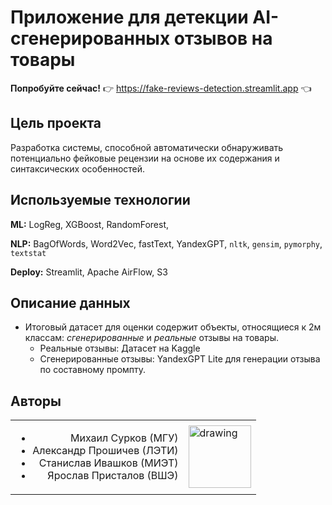 # Приложение для детекции AI-сгенерированных отзывов на товары
**Попробуйте сейчас!** 👉 https://fake-reviews-detection.streamlit.app 👈

## Цель проекта
Разработка системы, способной автоматически обнаруживать потенциально фейковые рецензии на основе их содержания и синтаксических особенностей.

## Используемые технологии

**ML:** LogReg, XGBoost, RandomForest, 

**NLP:** BagOfWords, Word2Vec, fastText, YandexGPT, `nltk`, `gensim`, `pymorphy`, `textstat`

**Deploy:** Streamlit, Apache AirFlow, S3

## Описание данных
* Итоговый датасет для оценки содержит объекты, относящиеся к 2м классам: _сгенерированные_ и _реальные_ отзывы на товары.
  * Реальные отзывы: Датасет на Kaggle
  * Сгенерированные отзывы: YandexGPT Lite для генерации отзыва по составному промпту. 

## Авторы
<table cellpadding="0" cellspacing="0" border="0">
  <td rowspan="4" style="text-align:right">
    <ul>
      <li>Михаил Сурков (МГУ)</li>
      <li>Александр Прошичев (ЛЭТИ)</li>
      <li>Станислав Ивашков (МИЭТ)</li>
      <li>Ярослав Присталов (ВШЭ)</li>
    </ul>
  </td>
  <td>
    <img src="https://github.com/yaroslav-i-am/fake-reviews-detection-app/assets/77925460/a8c06494-d6d7-49d2-afe6-a586dc53fdfd" alt="drawing" width="100" align="middle"/>
  </td>
</table>
